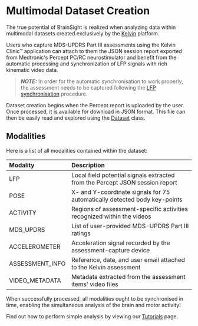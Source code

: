 # Multimodal Dataset Creation

The true potential of BrainSight is realized when analyzing data within multimodal datasets created exclusively by the [Kelvin](https://machinemedicine.com/kelvin/) platform.

Users who capture MDS-UPDRS Part III assessments using the Kelvin Clinic™ application can attach to them the JSON session report exported from Medtronic's Percept PC/RC neurostimulator and benefit from the automatic processing and synchronization of LFP signals with rich kinematic video data.

> **_NOTE:_** In order for the automatic synchronisation to work properly, the assessment needs to be captured following the [LFP synchronisation](./synchronisation.md) procedure.

Dataset creation begins when the Percept report is uploaded by the user. Once processed, it is available for download in JSON format. This file can then be easily read and explored using the [Dataset](../reference/brainsight/types/dataset.md) class.

## Modalities

Here is a list of all modalities contained within the dataset:

| Modality        | Description                                                                  |
| :-------------- | :--------------------------------------------------------------------------- |
| LFP             | Local field potential signals extracted from the Percept JSON session report |
| POSE            | X- and Y-coordinate signals for 75 automatically detected body key-points    |
| ACTIVITY        | Regions of assessment-specific activities recognized within the videos       |
| MDS_UPDRS       | List of user-provided MDS-UPDRS Part III ratings                             |
| ACCELEROMETER   | Acceleration signal recorded by the assessment-capture device                |
| ASSESSMENT_INFO | Reference, date, and user email attached to the Kelvin assessment           |
| VIDEO_METADATA  | Metadata extracted from the assessment items' video files                    |

When successfully processed, all modalities ought to be synchronised in time, enabling the simultaneous analysis of the brain and motor activity! 

Find out how to perform simple analysis by viewing our [Tutorials](./tutorials/index.md) page.